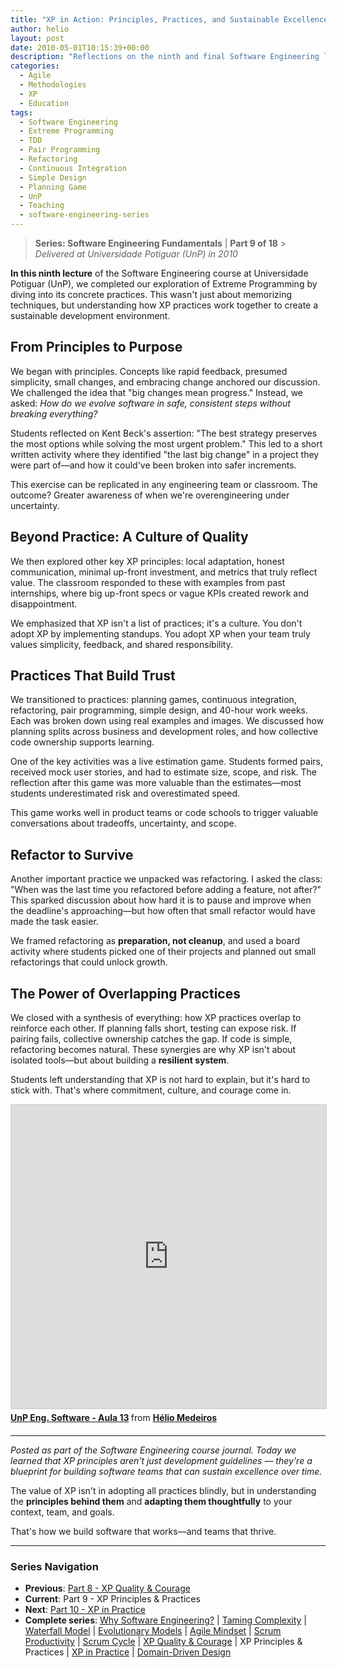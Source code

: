 ```yaml
---
title: "XP in Action: Principles, Practices, and Sustainable Excellence"
author: helio
layout: post
date: 2010-05-01T10:15:39+00:00
description: "Reflections on the ninth and final Software Engineering lecture, exploring Extreme Programming's concrete practices and their relationship to sustainable software development."
categories:
  - Agile
  - Methodologies
  - XP
  - Education
tags:
  - Software Engineering
  - Extreme Programming
  - TDD
  - Pair Programming
  - Refactoring
  - Continuous Integration
  - Simple Design
  - Planning Game
  - UnP
  - Teaching
  - software-engineering-series
---
```


> **Series: Software Engineering Fundamentals** | **Part 9 of 18** > _Delivered at Universidade Potiguar (UnP) in 2010_

**In this ninth lecture** of the Software Engineering course at Universidade Potiguar (UnP), we completed our exploration of Extreme Programming by diving into its concrete practices. This wasn't just about memorizing techniques, but understanding how XP practices work together to create a sustainable development environment.

## From Principles to Purpose

We began with principles. Concepts like rapid feedback, presumed simplicity, small changes, and embracing change anchored our discussion. We challenged the idea that "big changes mean progress." Instead, we asked: _How do we evolve software in safe, consistent steps without breaking everything?_

Students reflected on Kent Beck's assertion: "The best strategy preserves the most options while solving the most urgent problem." This led to a short written activity where they identified "the last big change" in a project they were part of—and how it could've been broken into safer increments.

This exercise can be replicated in any engineering team or classroom. The outcome? Greater awareness of when we're overengineering under uncertainty.

## Beyond Practice: A Culture of Quality

We then explored other key XP principles: local adaptation, honest communication, minimal up-front investment, and metrics that truly reflect value. The classroom responded to these with examples from past internships, where big up-front specs or vague KPIs created rework and disappointment.

We emphasized that XP isn't a list of practices; it's a culture. You don't adopt XP by implementing standups. You adopt XP when your team truly values simplicity, feedback, and shared responsibility.

## Practices That Build Trust

We transitioned to practices: planning games, continuous integration, refactoring, pair programming, simple design, and 40-hour work weeks. Each was broken down using real examples and images. We discussed how planning splits across business and development roles, and how collective code ownership supports learning.

One of the key activities was a live estimation game. Students formed pairs, received mock user stories, and had to estimate size, scope, and risk. The reflection after this game was more valuable than the estimates—most students underestimated risk and overestimated speed.

This game works well in product teams or code schools to trigger valuable conversations about tradeoffs, uncertainty, and scope.

## Refactor to Survive

Another important practice we unpacked was refactoring. I asked the class: "When was the last time you refactored before adding a feature, not after?" This sparked discussion about how hard it is to pause and improve when the deadline's approaching—but how often that small refactor would have made the task easier.

We framed refactoring as **preparation, not cleanup**, and used a board activity where students picked one of their projects and planned out small refactorings that could unlock growth.

## The Power of Overlapping Practices

We closed with a synthesis of everything: how XP practices overlap to reinforce each other. If planning falls short, testing can expose risk. If pairing fails, collective ownership catches the gap. If code is simple, refactoring becomes natural. These synergies are why XP isn't about isolated tools—but about building a **resilient system**.

Students left understanding that XP is not hard to explain, but it's hard to stick with. That's where commitment, culture, and courage come in.

<div style="margin-bottom: 20px;">
<iframe src="https://www.slideshare.net/slideshow/embed_code/key/yW6YbSqsVxDrw0?startSlide=1" width="597" height="486" frameborder="0" marginwidth="0" marginheight="0" scrolling="no" style="border:1px solid #CCC; border-width:1px; margin-bottom:5px;max-width: 100%;" allowfullscreen></iframe> <div style="margin-bottom:5px"><strong> <a href="https://pt.slideshare.net/slideshow/un-p-aula-13/3687352" title="UnP Eng. Software - Aula 13" target="_blank">UnP Eng. Software - Aula 13</a> </strong> from <strong> <a href="https://www.slideshare.net/heliomedeiros" target="_blank">Hélio Medeiros</a> </strong></div>
</div>

---

_Posted as part of the Software Engineering course journal. Today we learned that XP principles aren't just development guidelines — they're a blueprint for building software teams that can sustain excellence over time._

The value of XP isn't in adopting all practices blindly, but in understanding the **principles behind them** and **adapting them thoughtfully** to your context, team, and goals.

That's how we build software that works—and teams that thrive.

---

### **Series Navigation**

- **Previous**: [Part 8 - XP Quality & Courage](../2010-04-19-xp-quality-courage/)
- **Current**: Part 9 - XP Principles & Practices
- **Next**: [Part 10 - XP in Practice](../2010-05-08-applying-xp-strategies/)
- **Complete series**: [Why Software Engineering?](../2010-02-24-software-engineering-purpose/) | [Taming Complexity](../2010-03-02-complexity-process/) | [Waterfall Model](../2010-03-10-waterfall-model/) | [Evolutionary Models](../2010-03-18-evolutionary-models/) | [Agile Mindset](../2010-03-26-agile-mindset/) | [Scrum Productivity](../2010-04-03-scrum-productivity/) | [Scrum Cycle](../2010-04-11-scrum-cycle/) | [XP Quality & Courage](../2010-04-19-xp-quality-courage/) | XP Principles & Practices | [XP in Practice](../2010-05-08-applying-xp-strategies/) | [Domain-Driven Design](../2010-05-15-domain-driven-design/)
